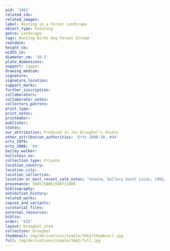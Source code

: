 ```yaml
---
pid: '3462'
related_ids: 
related_images: 
label: Resting in a Forest Landscape
object_type: Painting
genre: Landscape
tags: Hunting Birds Dog Forest Stream
realdate: 
height_cm: 
width_cm: 
diameter_cm: '20.5'
plate_dimensions: 
support: Copper
drawing_medium: 
signature: 
signature_location: 
support_marks: 
further_inscription: 
collaborators: 
collaborator_notes: 
collectors_patrons: 
print_type: 
print_notes: 
printmaker: 
publisher: 
states: 
our_attribution: Produced in Jan Brueghel's Studio
other_attribution_authorities: 'Ertz 2008-10, #94'
ertz_1979: 
ertz_2008: '94'
bailey_walker: 
hollstein_no: 
collection_type: Private
location_country: 
location_city: 
location_collection: 
location_or_most_recent_sale_notes: 'Vienna, Gallery Saint Lucas, 1992/93, cat. #1'
provenance: 5805|5806|5807|5808
bibliography: 
exhibition_history: 
related_works: 
copies_and_variants: 
curatorial_files: 
external_resources: 
biblio: 
order: '525'
layout: brueghel_item
collection: brueghel
thumbnail: img/derivatives/simple/3462/thumbnail.jpg
full: img/derivatives/simple/3462/full.jpg
---
```

